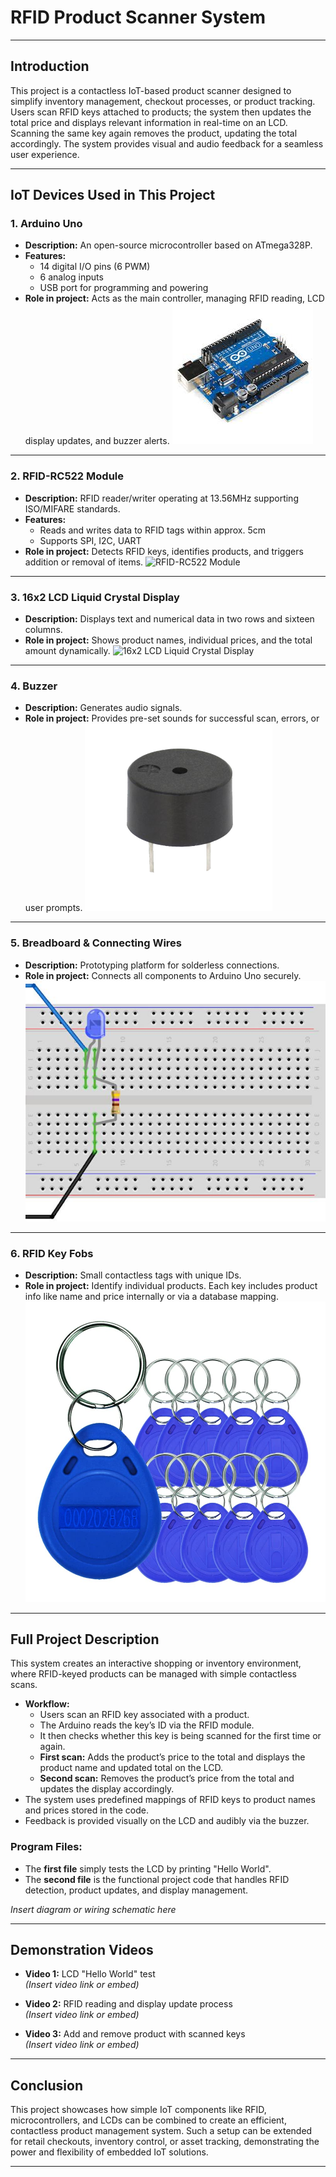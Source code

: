 
# RFID Product Scanner System

---

## Introduction

This project is a contactless IoT-based product scanner designed to simplify inventory management, checkout processes, or product tracking. Users scan RFID keys attached to products; the system then updates the total price and displays relevant information in real-time on an LCD. Scanning the same key again removes the product, updating the total accordingly. The system provides visual and audio feedback for a seamless user experience.

---

## IoT Devices Used in This Project

### 1. Arduino Uno
- **Description:** An open-source microcontroller based on ATmega328P.
- **Features:**
  - 14 digital I/O pins (6 PWM)
  - 6 analog inputs
  - USB port for programming and powering
- **Role in project:** Acts as the main controller, managing RFID reading, LCD display updates, and buzzer alerts.
![ArduinoUNOR3Board](images/ArduinoUNOR3Board.jpg)

---

### 2. RFID-RC522 Module
- **Description:** RFID reader/writer operating at 13.56MHz supporting ISO/MIFARE standards.
- **Features:**
  - Reads and writes data to RFID tags within approx. 5cm
  - Supports SPI, I2C, UART
- **Role in project:** Detects RFID keys, identifies products, and triggers addition or removal of items.
![RFID-RC522 Module](images/RFID-RC522-Module.jpg)

---

### 3. 16x2 LCD Liquid Crystal Display
- **Description:** Displays text and numerical data in two rows and sixteen columns.
- **Role in project:** Shows product names, individual prices, and the total amount dynamically.
![16x2 LCD Liquid Crystal Display](images/16x2LCDLiquidCrystalDisplay.jpg)

---

### 4. Buzzer
- **Description:** Generates audio signals.
- **Role in project:** Provides pre-set sounds for successful scan, errors, or user prompts.
![Buzzer](images/Buzzer.png)

---

### 5. Breadboard & Connecting Wires
- **Description:** Prototyping platform for solderless connections.
- **Role in project:** Connects all components to Arduino Uno securely.
![Breadboard & Connecting Wires](images/Breadboard.jpg)

---

### 6. RFID Key Fobs
- **Description:** Small contactless tags with unique IDs.
- **Role in project:** Identify individual products. Each key includes product info like name and price internally or via a database mapping.
![RFID Key Fobs  ](images/RFIDKeyFobs.jpg)

---

## Full Project Description

This system creates an interactive shopping or inventory environment, where RFID-keyed products can be managed with simple contactless scans.

- **Workflow:**
  - Users scan an RFID key associated with a product.
  - The Arduino reads the key’s ID via the RFID module.
  - It then checks whether this key is being scanned for the first time or again.
  - **First scan:** Adds the product’s price to the total and displays the product name and updated total on the LCD.
  - **Second scan:** Removes the product’s price from the total and updates the display accordingly.
- The system uses predefined mappings of RFID keys to product names and prices stored in the code.
- Feedback is provided visually on the LCD and audibly via the buzzer.

### Program Files:
- The **first file** simply tests the LCD by printing "Hello World".
- The **second file** is the functional project code that handles RFID detection, product updates, and display management.  

*Insert diagram or wiring schematic here*

---

## Demonstration Videos

- **Video 1:** LCD "Hello World" test  
  *(Insert video link or embed)*

- **Video 2:** RFID reading and display update process  
  *(Insert video link or embed)*

- **Video 3:** Add and remove product with scanned keys  
  *(Insert video link or embed)*

---

## Conclusion

This project showcases how simple IoT components like RFID, microcontrollers, and LCDs can be combined to create an efficient, contactless product management system. Such a setup can be extended for retail checkouts, inventory control, or asset tracking, demonstrating the power and flexibility of embedded IoT solutions.

---

